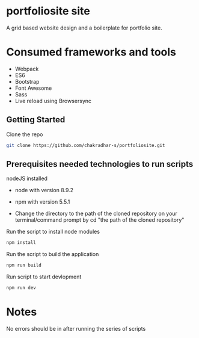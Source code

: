 # portfoliosite site
A grid based website design and a boilerplate for portfolio site.

# Consumed frameworks and tools
- Webpack
- ES6
- Bootstrap
- Font Awesome
- Sass
- Live reload using Browsersync

## Getting Started
Clone the repo

```sh
git clone https://github.com/chakradhar-s/portfoliosite.git
```
## Prerequisites needed technologies to run scripts
nodeJS installed
 - node with version 8.9.2
 - npm with version 5.5.1
 
 
 - Change the directory to the path of the cloned repository on your terminal/command prompt by cd "the path of the cloned repository" 

Run the script to install node modules
```sh
npm install
```

Run the script to build the application
```sh
npm run build
```
 
Run script to start devlopment
```sh
npm run dev
```

# Notes
No errors should be in after running the series of scripts
